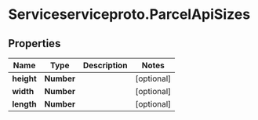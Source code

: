 # Serviceserviceproto.ParcelApiSizes

## Properties
Name | Type | Description | Notes
------------ | ------------- | ------------- | -------------
**height** | **Number** |  | [optional] 
**width** | **Number** |  | [optional] 
**length** | **Number** |  | [optional] 


